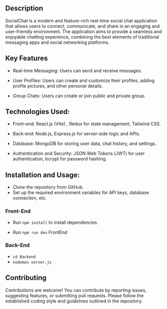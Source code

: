 
## Description

SocialChat is a modern and feature-rich real-time social chat application that allows users to connect, communicate, and share in an engaging and user-friendly environment. The application aims to provide a seamless and enjoyable chatting experience, combining the best elements of traditional messaging apps and social networking platforms.


## Key Features

- Real-time Messaging: Users can send and receive messages.

- User Profiles: Users can create and customize their profiles, adding profile pictures, and other personal details.

- Group Chats: Users can create or join public and private group.



## Technologies Used:

- Front-end: React.js (Vite) , Redux for state management, Tailwind CSS.

- Back-end: Node.js, Express.js for server-side logic and APIs.

- Database: MongoDB for storing user data, chat history, and settings.

- Authentication and Security: JSON Web Tokens (JWT) for user authentication, bcrypt for password hashing.



## Installation and Usage:
- Clone the repository from GitHub.
- Set up the required environment variables for API keys, database connection, etc.

### Front-End
- Run `npm install` to install dependencies.

- Run `npm run dev` FrontEnd



### Back-End
- `cd Backend`
- `nodemon server.js`


## Contributing

Contributions are welcome! You can contribute by reporting issues, suggesting features, or submitting pull requests. Please follow the established coding style and guidelines outlined in the repository.